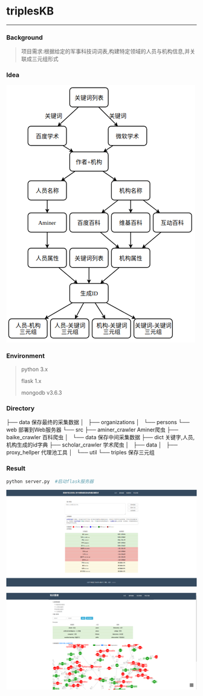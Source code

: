 # triplesKB

---

### Background

> 项目需求:根据给定的军事科技词词表,构建特定领域的人员与机构信息,并关联成三元组形式

### Idea

![基本思路](img/pipline.png)

### Environment

> python 3.x
>
> flask 1.x
>
> mongodb v3.6.3

### Directory

├── data                  保存最终的采集数据
│   ├── organizations
│   └── persons
└── web                             部署到Web服务器
└── src
        ├── aminer_crawler     Aminer爬虫
        ├── baike_crawler       百科爬虫
        │   └── data                 保存中间采集数据
        ├── dict                        关键字,人员,机构生成的id字典
        ├── scholar_crawler    学术爬虫
        │   ├── data
        │   ├── proxy_hellper   代理池工具
        │   └── util
        └── triples                    保存三元组

### Result

```python
python server.py  #启动flask服务器
```

![首页](img/web_index.png)

![知识库](img/web_kg.png)